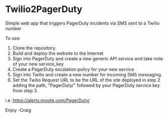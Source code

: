 Twilio2PagerDuty
================

Simple web app that triggers PagerDuty incidents via SMS sent to a Twilio number

To use:

1. Clone the repository.
2. Build and deploy the website to the Internet
3. Sign into PagerDuty and create a new generic API service and take note of your new service_key
4. Create a PagerDuty escalation policy for your new service
5. Sign into Twilio and create a new number for incoming SMS messaging.
6. Set the Twilio Request URL to be the URL of the site deployed in step 2 adding the path, "PagerDuty/" followed by your PagerDuty service key from step 3.

i.e. https://alerts.mysite.com/PagerDuty/<MyPagerDutyServiceKey>

Enjoy
-Craig
